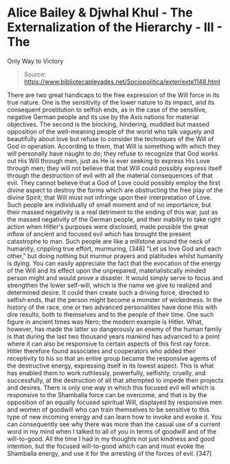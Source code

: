 # Alice Bailey & Djwhal Khul - The Externalization of the Hierarchy - III - The
Only Way to Victory

> Source: https://www.bibliotecapleyades.net/Sociopolitica/exter/exte1148.html

There are two great handicaps to the free expression of the Will force in its true nature. One is the sensitivity of the lower nature to its impact, and its consequent prostitution to selfish ends, as in the case of the sensitive, negative German people and its use by the Axis nations for material objectives. The second is the blocking, hindering, muddled but massed opposition of the well-meaning people of the world who talk vaguely and beautifully about love but refuse to consider the techniques of the Will of God in operation. According to them, that Will is something with which they will personally have naught to do; they refuse to recognize that God works out His Will through men, just as He is ever seeking to express His Love through men; they will not believe that that Will could possibly express itself through the destruction of evil with all the material consequences of that evil. They cannot believe that a God of Love could possibly employ the first divine aspect to destroy the forms which are obstructing the free play of the divine Spirit; that Will must not infringe upon their interpretation of Love. Such people are individually of small moment and of no importance, but their massed negativity is a real detriment to the ending of this war, just as the massed negativity of the German people, and their inability to take right action when Hitler's purposes were disclosed, made possible the great inflow of ancient and focused evil which has brought the present catastrophe to man. Such people are like a millstone around the neck of humanity, crippling true effort, murmuring, [346] "Let us love God and each other," but doing nothing but murmur prayers and platitudes whilst humanity is dying.
You can easily appreciate the fact that the evocation of the energy of the Will and its effect upon the unprepared, materialistically minded person might and would prove a disaster. It would simply serve to focus and strengthen the lower self-will, which is the name we give to realized and determined desire. It could then create such a driving force, directed to selfish ends, that the person might become a monster of wickedness. In the history of the race, one or two advanced personalities have done this with dire results, both to themselves and to the people of their time. One such figure in ancient times was Nero; the modern example is Hitler. What, however, has made the latter so dangerously an enemy of the human family is that during the last two thousand years mankind has advanced to a point where it can also be responsive to certain aspects of this first ray force. Hitler therefore found associates and cooperators who added their receptivity to his so that an entire group became the responsive agents of the destructive energy, expressing itself in its lowest aspect. This is what has enabled them to work ruthlessly, powerfully, selfishly, cruelly, and successfully, at the destruction of all that attempted to impede their projects and desires.
There is only one way in which this focused evil will which is responsive to the Shamballa force can be overcome, and that is by the opposition of an equally focused spiritual Will, displayed by responsive men and women of goodwill who can train themselves to be sensitive to this type of new incoming energy and can learn how to invoke and evoke it.
You can consequently see why there was more than the casual use of a current word in my mind when I talked to all of you in terms of goodwill and of the will-to-good. All the time I had in my thoughts not just kindness and good intention, but the focused will-to-good which can and must evoke the Shamballa energy, and use it for the arresting of the forces of evil. [347]
